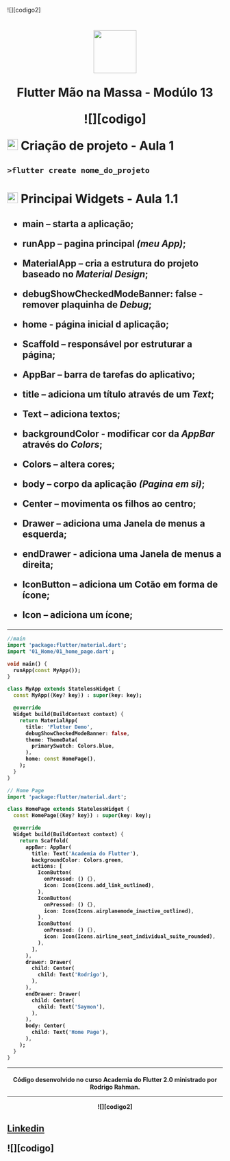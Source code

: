![][codigo2]



<h1 align="center"> <img width="100" height = "100" src="https://www.vectorlogo.zone/logos/flutterio/flutterio-icon.svg">

**Flutter Mão na Massa - Modúlo 13** 

![][codigo]


<p align="left"><img width="25" height ="25" src="https://www.vectorlogo.zone/logos/dartlang/dartlang-icon.svg">  Criação de projeto - Aula 1

<h2><p align="left">

```
>flutter create nome_do_projeto
```


<h1 align="left"><img width="25" height ="25" src="https://www.vectorlogo.zone/logos/dartlang/dartlang-icon.svg">   Principai Widgets - Aula 1.1

<h2><p align="left">

 - **main** – starta a aplicação;

- **runApp** – pagina principal *(meu App)*;

- **MaterialApp** – cria a estrutura do projeto baseado no *Material Design*;

- **debugShowCheckedModeBanner: false** - remover plaquinha de *Debug*; 

- **home** - página inicial d aplicação;

- **Scaffold** – responsável por estruturar a página;

- **AppBar** – barra de tarefas do aplicativo;

- **title** – adiciona um título através de um *Text*;

- **Text** – adiciona textos;

- **backgroundColor** - modificar cor da *AppBar* através do *Colors*;

- **Colors** – altera cores;

- **body** – corpo da aplicação *(Pagina em si)*;

- **Center** – movimenta os filhos ao centro;

- **Drawer** – adiciona uma Janela de menus a esquerda;

- **endDrawer** - adiciona uma Janela de menus a direita;

- **IconButton** – adiciona um Cotão em forma de ícone;

- **Icon** – adiciona um ícone;


<h4 p align="left">

---

```dart
//main
import 'package:flutter/material.dart';
import '01_Home/01_home_page.dart';

void main() {
  runApp(const MyApp());
}

class MyApp extends StatelessWidget {
  const MyApp({Key? key}) : super(key: key);

  @override
  Widget build(BuildContext context) {
    return MaterialApp(
      title: 'Flutter Demo',
      debugShowCheckedModeBanner: false,
      theme: ThemeData(
        primarySwatch: Colors.blue,
      ),
      home: const HomePage(),
    );
  }
}

// Home Page
import 'package:flutter/material.dart';

class HomePage extends StatelessWidget {
  const HomePage({Key? key}) : super(key: key);

  @override
  Widget build(BuildContext context) {
    return Scaffold(
      appBar: AppBar(
        title: Text('Academia do Flutter'),
        backgroundColor: Colors.green,
        actions: [
          IconButton(
            onPressed: () {},
            icon: Icon(Icons.add_link_outlined),
          ),
          IconButton(
            onPressed: () {},
            icon: Icon(Icons.airplanemode_inactive_outlined),
          ),
          IconButton(
            onPressed: () {},
            icon: Icon(Icons.airline_seat_individual_suite_rounded),
          ),
        ],
      ),
      drawer: Drawer(
        child: Center(
          child: Text('Rodrigo'),
        ),
      ),
      endDrawer: Drawer(
        child: Center(
          child: Text('Saymon'),
        ),
      ),
      body: Center(
        child: Text('Home Page'),
      ),
    );
  }
}
````

---
<h4 align="center">Código desenvolvido no curso Academia do Flutter 2.0 ministrado por Rodrigo Rahman.

---

![][codigo2] 

[<h2>Linkedin](https://www.linkedin.com/in/rodrigotbass/)



![][codigo] 